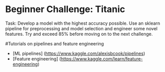 # Beginner Challenge: Titanic
Task: Develop a model with the highest accuracy possible. Use an sklearn pipeline for preprocessing and model selection and engineer some novel features. Try and exceed 85% before moving on to the next challenge.

#Tutorials on pipelines and feature engineering
- [ML pipelines] (https://www.kaggle.com/alexisbcook/pipelines)
- [Feature engineering] (https://www.kaggle.com/learn/feature-engineering)
